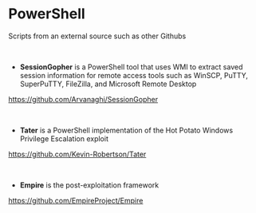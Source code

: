 # PowerShell
Scripts from an external source such as other Githubs

<br />

- **SessionGopher** is a PowerShell tool that uses WMI to extract saved session information for remote access tools such as WinSCP, PuTTY, SuperPuTTY, FileZilla, and Microsoft Remote Desktop

https://github.com/Arvanaghi/SessionGopher

<br />

- **Tater** is a PowerShell implementation of the Hot Potato Windows Privilege Escalation exploit

https://github.com/Kevin-Robertson/Tater

<br />

- **Empire** is the post-exploitation framework

https://github.com/EmpireProject/Empire

